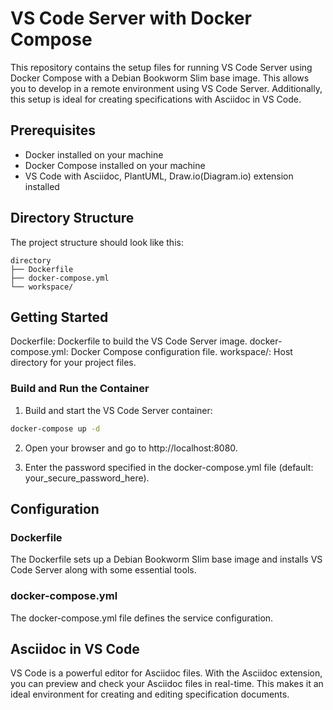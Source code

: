 # VS Code Server with Docker Compose

This repository contains the setup files for running VS Code Server using Docker Compose with a Debian Bookworm Slim base image. This allows you to develop in a remote environment using VS Code Server. Additionally, this setup is ideal for creating specifications with Asciidoc in VS Code.

## Prerequisites

- Docker installed on your machine
- Docker Compose installed on your machine
- VS Code with Asciidoc, PlantUML, Draw.io(Diagram.io) extension installed

## Directory Structure
The project structure should look like this:

```
directory
├── Dockerfile
├── docker-compose.yml
└── workspace/
```

## Getting Started

Dockerfile: Dockerfile to build the VS Code Server image.
docker-compose.yml: Docker Compose configuration file.
workspace/: Host directory for your project files.

### Build and Run the Container

1. Build and start the VS Code Server container:

```sh
docker-compose up -d
```

2. Open your browser and go to http://localhost:8080.

3. Enter the password specified in the docker-compose.yml file (default: your_secure_password_here).

## Configuration

### Dockerfile
The Dockerfile sets up a Debian Bookworm Slim base image and installs VS Code Server along with some essential tools.

### docker-compose.yml
The docker-compose.yml file defines the service configuration.

## Asciidoc in VS Code
VS Code is a powerful editor for Asciidoc files. With the Asciidoc extension, you can preview and check your Asciidoc files in real-time. This makes it an ideal environment for creating and editing specification documents.